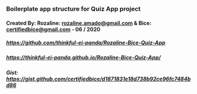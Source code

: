### Boilerplate app structure for Quiz App project
#### Created By: Rozaline: rozaline.amado@gmail.com & Bice: certifiedbice@gmail.com - 06 / 2020
##### https://github.com/thinkful-ei-panda/Rozaline-Bice-Quiz-App
##### https://thinkful-ei-panda.github.io/Rozaline-Bice-Quiz-App/
##### Gist: https://gist.github.com/certifiedbice/d1871831e18d738b92ce96fc7484bd86